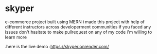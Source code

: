 # skyper
e-commerce project built using MERN
i made this project with help of different instructors across developerment  communities
if you faced any issues
don't hasitate to make pullrequest on any of my code i'm willing to learn more

.here is the live demo :https://skyper.onrender.com/
